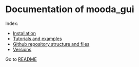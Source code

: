 # Documentation of mooda_gui

Index:

* [Installation](installation/installation.md)
* [Tutorials and examples](examples/index_examples.md)
* [Github repository structure and files](github_structure/github_structure.md)
* [Versions](versions/index_versions.md)

Go to [README](../README.md)
